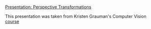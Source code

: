 [Presentation: Perspective Transformations](https://drive.google.com/open?id=1BkttBRVMKK43hVje7rqo9dFaAtd5knUVR81oVAfkzI4)

This presentation was taken from Kristen Grauman's Computer Vision [course](http://www.cs.utexas.edu/~grauman/courses/spring2011/index.html)
